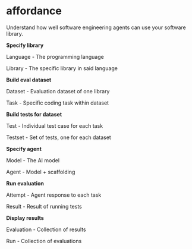 # affordance
Understand how well software engineering agents can use your software library.

**Specify library**

Language - The programming language

Library - The specific library in said language

**Build eval dataset**

Dataset - Evaluation dataset of one library

Task - Specific coding task within dataset

**Build tests for dataset**

Test - Individual test case for each task

Testset - Set of tests, one for each dataset

**Specify agent**

Model - The AI model

Agent - Model + scaffolding

**Run evaluation**

Attempt - Agent response to each task

Result - Result of running tests

**Display results**

Evaluation - Collection of results

Run - Collection of evaluations
